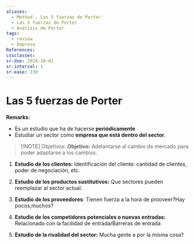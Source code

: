 ```yaml
---
aliases:
  - Method - Las 5 fuerzas de Porter
  - Las 5 fuerzas de Porter
  - Análisis de Porter
tags:
  - review
  - Empresa
References: 
cssclasses:
sr-due: 2024-10-01
sr-interval: 1
sr-ease: 230
---
```

# Las 5 fuerzas de Porter 
**Remarks:**
+ Es un estudio que ha de hacerse **periódicamente**
+ Estudiar un sector como **empresa que está dentro del sector**.

> [!NOTE] Objetivos: 
> **Objetivo:** Adelantarse al cambio de mercado para poder adaptarse a los cambios. 


1. **Estudio de los clientes:** Identificación del cliente: cantidad de clientes, poder de negociación, etc.
   
2. **Estudio de los productos sustitutivos:** Que sectores pueden reemplazar al sector actual. 
   
3. **Estudio de los proveedores**: Tienen fuerza a la hora de prooveer?Hay pocos,muchos?
   
4. **Estudio de los competidores potenciales o nuevas entradas:** Relacionado con la facilidad de entrada/Barreras de entrada
   
5. **Estudio de la rivalidad del sector:** Mucha gente a por la misma cosa?
